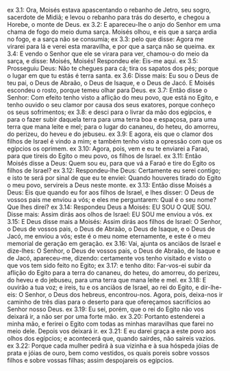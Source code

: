 ex 3.1: Ora, Moisés estava apascentando o rebanho de Jetro, seu sogro, sacerdote de Midiã; e levou o rebanho para trás do deserto, e chegou a Horebe, o monte de Deus.
ex 3.2: E apareceu-lhe o anjo do Senhor em uma chama de fogo do meio duma sarça. Moisés olhou, e eis que a sarça ardia no fogo, e a sarça não se consumia;
ex 3.3: pelo que disse: Agora me virarei para lá e verei esta maravilha, e por que a sarça não se queima.
ex 3.4: E vendo o Senhor que ele se virara para ver, chamou-o do meio da sarça, e disse: Moisés, Moisés! Respondeu ele: Eis-me aqui.
ex 3.5: Prosseguiu Deus: Não te chegues para cá; tira os sapatos dos pés; porque o lugar em que tu estás é terra santa.
ex 3.6: Disse mais: Eu sou o Deus de teu pai, o Deus de Abraão, o Deus de Isaque, e o Deus de Jacó. E Moisés escondeu o rosto, porque temeu olhar para Deus.
ex 3.7: Então disse o Senhor: Com efeito tenho visto a aflição do meu povo, que está no Egito, e tenho ouvido o seu clamor por causa dos seus exatores, porque conheço os seus sofrimentos;
ex 3.8: e desci para o livrar da mão dos egípcios, e para o fazer subir daquela terra para uma terra boa e espaçosa, para uma terra que mana leite e mel; para o lugar do cananeu, do heteu, do amorreu, do perizeu, do heveu e do jebuseu.
ex 3.9: E agora, eis que o clamor dos filhos de Israel é vindo a mim; e também tenho visto a opressão com que os egípcios os oprimem.
ex 3.10: Agora, pois, vem e eu te enviarei a Faraó, para que tireis do Egito o meu povo, os filhos de Israel.
ex 3.11: Então Moisés disse a Deus: Quem sou eu, para que vá a Faraó e tire do Egito os filhos de Israel?
ex 3.12: Respondeu-lhe Deus: Certamente eu serei contigo; e isto te será por sinal de que eu te enviei: Quando houveres tirado do Egito o meu povo, servireis a Deus neste monte.
ex 3.13: Então disse Moisés a Deus: Eis que quando eu for aos filhos de Israel, e lhes disser: O Deus de vossos pais me enviou a vós; e eles me perguntarem: Qual é o seu nome? Que lhes direi?
ex 3.14: Respondeu Deus a Moisés: EU SOU O QUE SOU. Disse mais: Assim dirás aos olhos de Israel: EU SOU me enviou a vós.
ex 3.15: E Deus disse mais a Moisés: Assim dirás aos filhos de Israel: O Senhor, o Deus de vossos pais, o Deus de Abraão, o Deus de Isaque, e o Deus de Jacó, me enviou a vós; este é o meu nome eternamente, e este é o meu memorial de geração em geração.
ex 3.16: Vai, ajunta os anciãos de Israel e dize-lhes: O Senhor, o Deus de vossos pais, o Deus de Abraão, de Isaque e de Jacó, apareceu-me, dizendo: certamente vos tenho visitado e visto o que vos tem sido feito no Egito;
ex 3.17: e tenho dito: Far-vos-ei subir da aflição do Egito para a terra do cananeu, do heteu, do amorreu, do perizeu, do heveu e do jebuseu, para uma terra que mana leite e mel.
ex 3.18: E ouvirão a tua voz; e ireis, tu e os anciãos de Israel, ao rei do Egito, e dir-lhe-eis: O Senhor, o Deus dos hebreus, encontrou-nos. Agora, pois, deixa-nos ir caminho de três dias para o deserto para que ofereçamos sacrifícios ao Senhor nosso Deus.
ex 3.19: Eu sei, porém, que o rei do Egito não vos deixará ir, a não ser por uma forte mão.
ex 3.20: Portanto estenderei a minha mão, e ferirei o Egito com todas as minhas maravilhas que farei no meio dele. Depois vos deixará ir.
ex 3.21: E eu darei graça a este povo aos olhos dos egípcios; e acontecerá que, quando sairdes, não saireis vazios.
ex 3.22: Porque cada mulher pedirá à sua vizinha e à sua hóspeda jóias de prata e jóias de ouro, bem como vestidos, os quais poreis sobre vossos filhos e sobre vossas filhas; assim despojareis os egípcios.
